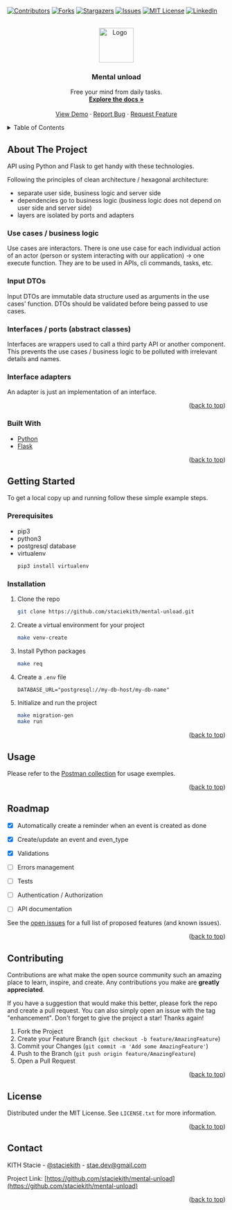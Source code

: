<div id="top"></div>

[![Contributors][contributors-shield]][contributors-url]
[![Forks][forks-shield]][forks-url]
[![Stargazers][stars-shield]][stars-url]
[![Issues][issues-shield]][issues-url]
[![MIT License][license-shield]][license-url]
[![LinkedIn][linkedin-shield]][linkedin-url]



<!-- PROJECT LOGO -->
<br />
<div align="center">
  <a href="https://github.com/staciekith/mental-unload">
    <img src="images/logo.png" alt="Logo" width="80" height="80">
  </a>

<h3 align="center">Mental unload</h3>

  <p align="center">
    Free your mind from daily tasks.
    <br />
    <a href="https://github.com/staciekith/mental-unload"><strong>Explore the docs »</strong></a>
    <br />
    <br />
    <a href="https://github.com/staciekith/mental-unload">View Demo</a>
    ·
    <a href="https://github.com/staciekith/mental-unload/issues">Report Bug</a>
    ·
    <a href="https://github.com/staciekith/mental-unload/issues">Request Feature</a>
  </p>
</div>



<!-- TABLE OF CONTENTS -->
<details>
  <summary>Table of Contents</summary>
  <ol>
    <li>
      <a href="#about-the-project">About The Project</a>
      <ul>
        <li><a href="#built-with">Built With</a></li>
      </ul>
    </li>
    <li>
      <a href="#getting-started">Getting Started</a>
      <ul>
        <li><a href="#prerequisites">Prerequisites</a></li>
        <li><a href="#installation">Installation</a></li>
      </ul>
    </li>
    <li><a href="#usage">Usage</a></li>
    <li><a href="#roadmap">Roadmap</a></li>
    <li><a href="#contributing">Contributing</a></li>
    <li><a href="#license">License</a></li>
    <li><a href="#contact">Contact</a></li>
    <li><a href="#acknowledgments">Acknowledgments</a></li>
  </ol>
</details>



<!-- ABOUT THE PROJECT -->
## About The Project

<!-- [![Product Name Screen Shot][product-screenshot]](https://example.com) -->

API using Python and Flask to get handy with these technologies.

Following the principles of clean architecture / hexagonal architecture:
- separate user side, business logic and server side
- dependencies go to business logic (business logic does not depend on user side and server side)
- layers are isolated by ports and adapters

### Use cases / business logic
Use cases are interactors. There is one use case for each individual action of an actor (person or system interacting with our application) -> one execute function.
They are to be used in APIs, cli commands, tasks, etc.

### Input DTOs
Input DTOs are immutable data structure used as arguments in the use cases' function. DTOs should be validated before being passed to use cases.

### Interfaces / ports (abstract classes)
Interfaces are wrappers used to call a third party API or another component. This prevents the use cases / business logic to be polluted with irrelevant details and names.

### Interface adapters
An adapter is just an implementation of an interface.

<p align="right">(<a href="#top">back to top</a>)</p>



### Built With

* [Python](https://www.python.org/)
* [Flask](https://flask.palletsprojects.com)

<p align="right">(<a href="#top">back to top</a>)</p>



<!-- GETTING STARTED -->
## Getting Started

To get a local copy up and running follow these simple example steps.

### Prerequisites

* pip3
* python3
* postgresql database
* virtualenv
  ```sh
  pip3 install virtualenv
  ```

### Installation

1. Clone the repo
   ```sh
   git clone https://github.com/staciekith/mental-unload.git
   ```
2. Create a virtual environment for your project
   ```sh
   make venv-create
   ```
3. Install Python packages
   ```sh
   make req
   ```
4. Create a `.env` file
   ```.env
   DATABASE_URL="postgresql://my-db-host/my-db-name"
   ```
5. Initialize and run the project
   ```sh
   make migration-gen
   make run
   ```

<p align="right">(<a href="#top">back to top</a>)</p>



<!-- USAGE EXAMPLES -->
## Usage

Please refer to the [Postman collection](https://www.getpostman.com/collections/81c82ff4d5838ce2ad79) for usage exemples.


<p align="right">(<a href="#top">back to top</a>)</p>



<!-- ROADMAP -->
## Roadmap

- [x] Automatically create a reminder when an event is created as done
- [x] Create/update an event and even_type
- [x] Validations
- [ ] Errors management
- [ ] Tests
- [ ] Authentication / Authorization
- [ ] API documentation


See the [open issues](https://github.com/staciekith/mental-unload/issues) for a full list of proposed features (and known issues).

<p align="right">(<a href="#top">back to top</a>)</p>



<!-- CONTRIBUTING -->
## Contributing

Contributions are what make the open source community such an amazing place to learn, inspire, and create. Any contributions you make are **greatly appreciated**.

If you have a suggestion that would make this better, please fork the repo and create a pull request. You can also simply open an issue with the tag "enhancement".
Don't forget to give the project a star! Thanks again!

1. Fork the Project
2. Create your Feature Branch (`git checkout -b feature/AmazingFeature`)
3. Commit your Changes (`git commit -m 'Add some AmazingFeature'`)
4. Push to the Branch (`git push origin feature/AmazingFeature`)
5. Open a Pull Request

<p align="right">(<a href="#top">back to top</a>)</p>



<!-- LICENSE -->
## License

Distributed under the MIT License. See `LICENSE.txt` for more information.

<p align="right">(<a href="#top">back to top</a>)</p>



<!-- CONTACT -->
## Contact

KITH Stacie - [@staciekith](https://twitter.com/staciekith) - stae.dev@gmail.com

Project Link: [https://github.com/staciekith/mental-unload](https://github.com/staciekith/mental-unload)

<p align="right">(<a href="#top">back to top</a>)</p>


<!-- MARKDOWN LINKS & IMAGES -->
<!-- https://www.markdownguide.org/basic-syntax/#reference-style-links -->
[contributors-shield]: https://img.shields.io/github/contributors/staciekith/mental-unload.svg?style=for-the-badge
[contributors-url]: https://github.com/staciekith/mental-unload/graphs/contributors
[forks-shield]: https://img.shields.io/github/forks/staciekith/mental-unload.svg?style=for-the-badge
[forks-url]: https://github.com/staciekith/mental-unload/network/members
[stars-shield]: https://img.shields.io/github/stars/staciekith/mental-unload.svg?style=for-the-badge
[stars-url]: https://github.com/staciekith/mental-unload/stargazers
[issues-shield]: https://img.shields.io/github/issues/staciekith/mental-unload.svg?style=for-the-badge
[issues-url]: https://github.com/staciekith/mental-unload/issues
[license-shield]: https://img.shields.io/github/license/staciekith/mental-unload.svg?style=for-the-badge
[license-url]: https://github.com/staciekith/mental-unload/blob/main/LICENSE.txt
[linkedin-shield]: https://img.shields.io/badge/-LinkedIn-black.svg?style=for-the-badge&logo=linkedin&colorB=555
[linkedin-url]: https://linkedin.com/in/staciekith
[product-screenshot]: images/screenshot.png
